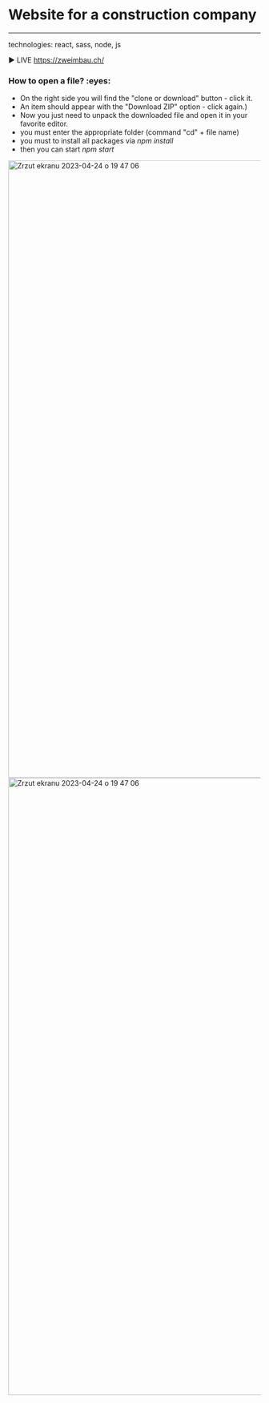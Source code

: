 
<h1> Website for  a construction company </h1>

-------

technologies: react, sass, node, js 

:arrow_forward: LIVE https://zweimbau.ch/

<h3>How to open a file? :eyes: </h3>

* On the right side you will find the "clone or download" button - click it.
* An item should appear with the "Download ZIP" option - click again.)
* Now you just need to unpack the downloaded file and open it in your favorite editor.
* you must enter the appropriate folder (command "cd" + file name)
* you must to install all packages via *npm install*
* then you can start *npm start*


<img width="1232" alt="Zrzut ekranu 2023-04-24 o 19 47 06" src="https://user-images.githubusercontent.com/59742201/234076586-004a2fbd-df6c-4932-bb5b-b67eb56605ad.png">


<img width="1232" alt="Zrzut ekranu 2023-04-24 o 19 47 06" src="https://user-images.githubusercontent.com/59742201/234075781-5301757d-bd73-4c75-aff5-593075050992.png">
